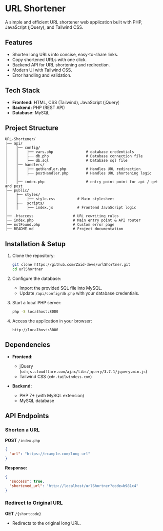 # URL Shortener

A simple and efficient URL shortener web application built with PHP, JavaScript (jQuery), and Tailwind CSS.

## Features
- Shorten long URLs into concise, easy-to-share links.
- Copy shortened URLs with one click.
- Backend API for URL shortening and redirection.
- Modern UI with Tailwind CSS.
- Error handling and validation.

## Tech Stack
- **Frontend:** HTML, CSS (Tailwind), JavaScript (jQuery)
- **Backend:** PHP (REST API)
- **Database:** MySQL

## Project Structure
```
URL-Shortener/
|── api/
│    │── config/
│    │    ├── vars.php               # database credentials
│    │    ├── db.php                 # Database connection file
│    │    ├── db.sql                 # Database sql file
│    │── handlers/
│    │    ├── getHandler.php         # Handles URL redirection
│    │    ├── postHandler.php        # Handles URL shortening logic
│    │
│    │── index.php                   # entry point point for api / get and post
│── public/
│    ├── styles/
│    │    ├── style.css          # Main stylesheet
│    ├──  scripts/
│    │    ├── index.js           # Frontend JavaScript logic
│
│── .htaccess                  # URL rewriting rules
│── index.php                  # Main entry point & API router
│── notFound.php               # Custom error page
│── README.md                  # Project documentation
```

## Installation & Setup
1. Clone the repository:
   ```sh
   git clone https://github.com/Zaid-deve/urlShortner.git
   cd urlShortner
   ```

2. Configure the database:
   - Import the provided SQL file into MySQL.
   - Update `/api/config/db.php` with your database credentials.

3. Start a local PHP server:
   ```sh
   php -S localhost:8000
   ```

4. Access the application in your browser:
   ```
   http://localhost:8000
   ```

## Dependencies
- **Frontend:**
  - jQuery (`cdnjs.cloudflare.com/ajax/libs/jquery/3.7.1/jquery.min.js`)
  - Tailwind CSS (`cdn.tailwindcss.com`)

- **Backend:**
  - PHP 7+ (with MySQL extension)
  - MySQL database

## API Endpoints
### Shorten a URL
**POST** `/index.php`
```json
{
  "url": "https://example.com/long-url"
}
```
**Response:**
```json
{
  "success": true,
  "shortened_url": "http://localhost/urlShortner?code=b981c4"
}
```

### Redirect to Original URL
**GET** `/{shortcode}`
- Redirects to the original long URL.